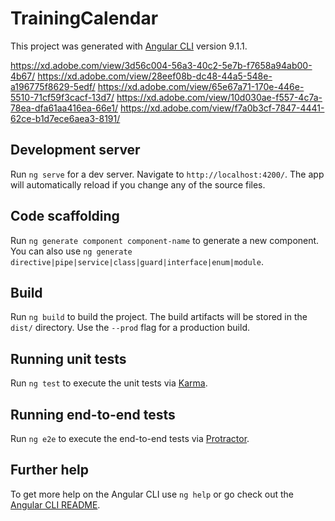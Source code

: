 # TrainingCalendar

This project was generated with [Angular CLI](https://github.com/angular/angular-cli) version 9.1.1.

https://xd.adobe.com/view/3d56c004-56a3-40c2-5e7b-f7658a94ab00-4b67/
https://xd.adobe.com/view/28eef08b-dc48-44a5-548e-a196775f8629-5edf/
https://xd.adobe.com/view/65e67a71-170e-446e-5510-71cf59f3cacf-13d7/
https://xd.adobe.com/view/10d030ae-f557-4c7a-78ea-dfa61aa416ea-66e1/
https://xd.adobe.com/view/f7a0b3cf-7847-4441-62ce-b1d7ece6aea3-8191/


## Development server

Run `ng serve` for a dev server. Navigate to `http://localhost:4200/`. The app will automatically reload if you change any of the source files.

## Code scaffolding

Run `ng generate component component-name` to generate a new component. You can also use `ng generate directive|pipe|service|class|guard|interface|enum|module`.

## Build

Run `ng build` to build the project. The build artifacts will be stored in the `dist/` directory. Use the `--prod` flag for a production build.

## Running unit tests

Run `ng test` to execute the unit tests via [Karma](https://karma-runner.github.io).

## Running end-to-end tests

Run `ng e2e` to execute the end-to-end tests via [Protractor](http://www.protractortest.org/).

## Further help

To get more help on the Angular CLI use `ng help` or go check out the [Angular CLI README](https://github.com/angular/angular-cli/blob/master/README.md).

